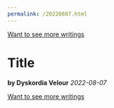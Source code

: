 ```yaml
---
permalink: /20220807.html
---
```

[Want to see more writings](Writings.md)
# Title
**by Dyskordia Velour**
*2022-08-07*


[Want to see more writings](Writings.md)
